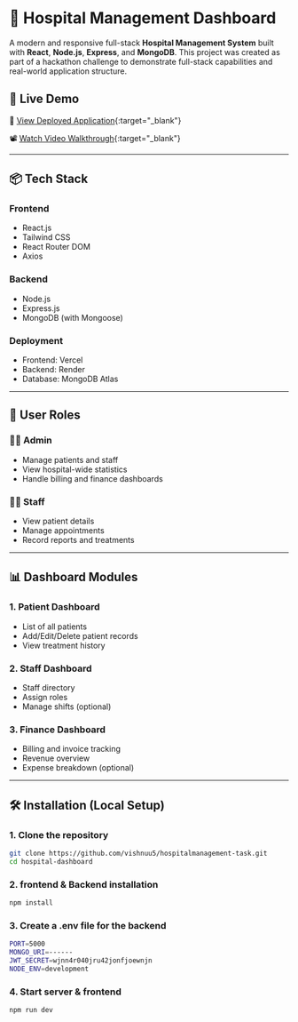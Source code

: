 # 🏥 Hospital Management Dashboard

A modern and responsive full-stack **Hospital Management System** built with **React**, **Node.js**, **Express**, and **MongoDB**. This project was created as part of a hackathon challenge to demonstrate full-stack capabilities and real-world application structure.

## 🚀 Live Demo

🔗 [View Deployed Application](https://hospitalmanagement-task.vercel.app){:target="_blank"}

📽️ [Watch Video Walkthrough](https://github.com/user-attachments/assets/2cea3669-5ab2-435b-8ecd-97e0117f9552){:target="_blank"}

---

## 📦 Tech Stack

### Frontend
- React.js
- Tailwind CSS
- React Router DOM
- Axios

### Backend
- Node.js
- Express.js
- MongoDB (with Mongoose)

### Deployment
- Frontend: Vercel
- Backend: Render
- Database: MongoDB Atlas

---

## 👥 User Roles

### 👨‍⚕️ Admin
- Manage patients and staff
- View hospital-wide statistics
- Handle billing and finance dashboards

### 🧑‍⚕️ Staff
- View patient details
- Manage appointments
- Record reports and treatments

---

## 📊 Dashboard Modules

### 1. Patient Dashboard
- List of all patients
- Add/Edit/Delete patient records
- View treatment history

### 2. Staff Dashboard
- Staff directory
- Assign roles
- Manage shifts (optional)

### 3. Finance Dashboard
- Billing and invoice tracking
- Revenue overview
- Expense breakdown (optional)

---

## 🛠️ Installation (Local Setup)

### 1. Clone the repository
```bash
git clone https://github.com/vishnuu5/hospitalmanagement-task.git
cd hospital-dashboard
```
### 2. frontend & Backend installation
```bash
npm install
```

### 3. Create a .env file for the backend 
```bash
PORT=5000
MONGO_URI=------
JWT_SECRET=wjnn4r040jru42jonfjoewnjn
NODE_ENV=development
```

### 4. Start server & frontend
```bash
npm run dev
```




